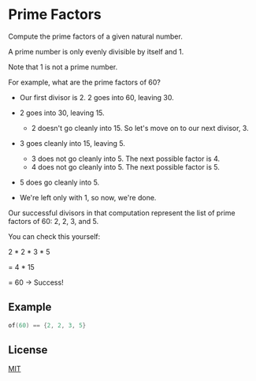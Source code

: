 # Prime Factors

Compute the prime factors of a given natural number.

A prime number is only evenly divisible by itself and 1.

Note that 1 is not a prime number.

For example, what are the prime factors of 60?

* Our first divisor is 2. 2 goes into 60, leaving 30.
* 2 goes into 30, leaving 15.
  * 2 doesn't go cleanly into 15. So let's move on to our next divisor, 3.

* 3 goes cleanly into 15, leaving 5.
  * 3 does not go cleanly into 5. The next possible factor is 4.
  * 4 does not go cleanly into 5. The next possible factor is 5.

* 5 does go cleanly into 5.

* We're left only with 1, so now, we're done.

Our successful divisors in that computation represent the list of prime factors of 60: 2, 2, 3, and 5.

You can check this yourself:

2 \* 2 \* 3 \* 5

= 4 \* 15

= 60 -> Success!

## Example

```cpp
of(60) == {2, 2, 3, 5}
```

## License
[MIT](https://choosealicense.com/licenses/mit/)
